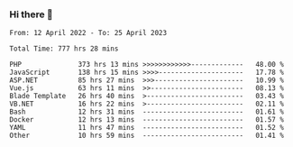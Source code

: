 ### Hi there 👋

<!--
**Quisui/Quisui** is a ✨ _special_ ✨ repository because its `README.md` (this file) appears on your GitHub profile.

Here are some ideas to get you started:

- 🔭 I’m currently working on ...
- 🌱 I’m currently learning ...
- 👯 I’m looking to collaborate on ...
- 🤔 I’m looking for help with ...
- 💬 Ask me about ...
- 📫 How to reach me: ...
- 😄 Pronouns: ...
- ⚡ Fun fact: ...
-->

<!--START_SECTION:waka-->

```text
From: 12 April 2022 - To: 25 April 2023

Total Time: 777 hrs 28 mins

PHP              373 hrs 13 mins >>>>>>>>>>>>-------------   48.00 %
JavaScript       138 hrs 15 mins >>>>---------------------   17.78 %
ASP.NET          85 hrs 27 mins  >>>----------------------   10.99 %
Vue.js           63 hrs 11 mins  >>-----------------------   08.13 %
Blade Template   26 hrs 40 mins  >------------------------   03.43 %
VB.NET           16 hrs 22 mins  >------------------------   02.11 %
Bash             12 hrs 31 mins  -------------------------   01.61 %
Docker           12 hrs 13 mins  -------------------------   01.57 %
YAML             11 hrs 47 mins  -------------------------   01.52 %
Other            10 hrs 59 mins  -------------------------   01.41 %
```

<!--END_SECTION:waka-->
